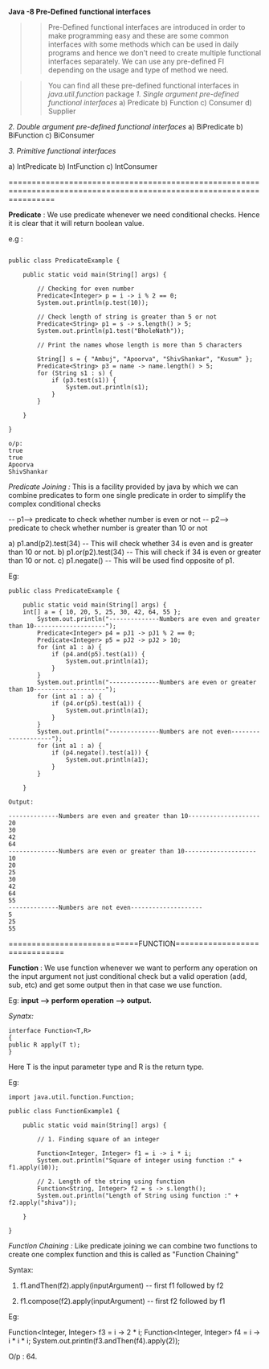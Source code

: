 **Java -8 Pre-Defined functional interfaces**

>>Pre-Defined functional interfaces are introduced in order to make programming easy and these are some common interfaces with some methods which can be used in daily programs and hence we don't need to create multiple functional interfaces separately. 
  We can use any pre-defined FI depending on the usage and type of method we need.

>>You can find all these pre-defined functional interfaces in *java.util.function* package
*1. Single argument pre-defined functional interfaces*
a) Predicate
b) Function
c) Consumer
d) Supplier

*2. Double argument pre-defined functional interfaces*
a) BiPredicate
b) BiFunction
c) BiConsumer

*3. Primitive functional interfaces*

a) IntPredicate
b) IntFunction
c) IntConsumer

======================================================================================================================

**Predicate** : We use predicate whenever we need conditional checks. Hence it is clear that it will return boolean value. 

e.g : 
```import java.util.function.Predicate;

public class PredicateExample {

	public static void main(String[] args) {

		// Checking for even number
		Predicate<Integer> p = i -> i % 2 == 0;
		System.out.println(p.test(10));

		// Check length of string is greater than 5 or not
		Predicate<String> p1 = s -> s.length() > 5;
		System.out.println(p1.test("BholeNath"));
		
		// Print the names whose length is more than 5 characters
		
		String[] s = { "Ambuj", "Apoorva", "ShivShankar", "Kusum" };
		Predicate<String> p3 = name -> name.length() > 5;
		for (String s1 : s) {
			if (p3.test(s1)) {
				System.out.println(s1);
			}
		}

	}

}

o/p: 
true
true
Apoorva
ShivShankar
```
*Predicate Joining :* This is a facility provided by java by which we can combine predicates to form one single predicate in order to simplify the complex conditional checks

-- p1--> predicate to check whether number is even or not
-- p2--> predicate to check whether number is greater than 10 or not

a) p1.and(p2).test(34) -- This will check whether 34 is even and is greater than 10 or not.
b) p1.or(p2).test(34) -- This will check if 34 is even or greater than 10 or not.
c) p1.negate() -- This will be used find opposite of p1.

Eg:

```
public class PredicateExample {

	public static void main(String[] args) {
	int[] a = { 10, 20, 5, 25, 30, 42, 64, 55 };
		System.out.println("--------------Numbers are even and greater than 10--------------------");
		Predicate<Integer> p4 = pJ1 -> pJ1 % 2 == 0;
		Predicate<Integer> p5 = pJ2 -> pJ2 > 10;
		for (int a1 : a) {
			if (p4.and(p5).test(a1)) {
				System.out.println(a1);
			}
		}
		System.out.println("--------------Numbers are even or greater than 10--------------------");
		for (int a1 : a) {
			if (p4.or(p5).test(a1)) {
				System.out.println(a1);
			}
		}
		System.out.println("--------------Numbers are not even--------------------");
		for (int a1 : a) {
			if (p4.negate().test(a1)) {
				System.out.println(a1);
			}
		}

	}
	
Output:

--------------Numbers are even and greater than 10--------------------
20
30
42
64
--------------Numbers are even or greater than 10--------------------
10
20
25
30
42
64
55
--------------Numbers are not even--------------------
5
25
55
```

============================FUNCTION==============================

**Function** : We use function whenever we want to perform any operation on the input argument not just conditional check but a valid operation (add, sub, etc) and get some output then in that case we use function.


 Eg: **input --> perform operation --> output.** 

 
 *Synatx:*
 
 ```
 interface Function<T,R>
 {
 public R apply(T t);
 }
 ```
 
Here T is the input parameter type and R is the return type.

Eg:

```
import java.util.function.Function;

public class FunctionExample1 {

	public static void main(String[] args) {

		// 1. Finding square of an integer

		Function<Integer, Integer> f1 = i -> i * i;
		System.out.println("Square of integer using function :" + f1.apply(10));

		// 2. Length of the string using function
		Function<String, Integer> f2 = s -> s.length();
		System.out.println("Length of String using function :" + f2.apply("shiva"));

	}

}
```


*Function Chaining :* Like predicate joining we can combine two functions to create one complex function and this is called as "Function Chaining"

Syntax:

1. f1.andThen(f2).apply(inputArgument) -- first f1 followed by f2

2. f1.compose(f2).apply(inputArgument) -- first f2 followed by f1

Eg:

Function<Integer, Integer> f3 = i -> 2 * i;
Function<Integer, Integer> f4 = i -> i * i * i;
System.out.println(f3.andThen(f4).apply(2));

O/p : 64.


 

